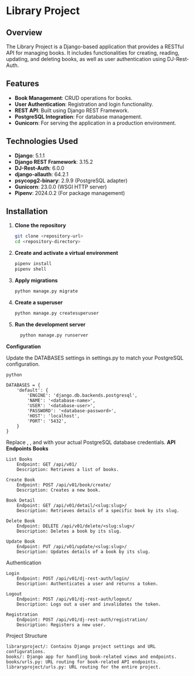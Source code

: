 # Library Project

## Overview

The Library Project is a Django-based application that provides a RESTful API for managing books. It includes functionalities for creating, reading, updating, and deleting books, as well as user authentication using DJ-Rest-Auth.

## Features

- **Book Management**: CRUD operations for books.
- **User Authentication**: Registration and login functionality.
- **REST API**: Built using Django REST Framework.
- **PostgreSQL Integration**: For database management.
- **Gunicorn**: For serving the application in a production environment.

## Technologies Used

- **Django**: 5.1.1
- **Django REST Framework**: 3.15.2
- **DJ-Rest-Auth**: 6.0.0
- **django-allauth**: 64.2.1
- **psycopg2-binary**: 2.9.9 (PostgreSQL adapter)
- **Gunicorn**: 23.0.0 (WSGI HTTP server)
- **Pipenv**: 2024.0.2 (For package management)

## Installation

1. **Clone the repository**

   ```bash
   git clone <repository-url>
   cd <repository-directory>

2. **Create and activate a virtual environment**

    ```bash
    pipenv install
    pipenv shell

3. **Apply migrations**

    ```bash
    python manage.py migrate

4. **Create a superuser**

    ```bash
    python manage.py createsuperuser

5. **Run the development server**

    ```bash
      python manage.py runserver

**Configuration**

Update the DATABASES settings in settings.py to match your PostgreSQL configuration.

    python
    
    DATABASES = {
        'default': {
            'ENGINE': 'django.db.backends.postgresql',
            'NAME': '<database-name>',
            'USER': '<database-user>',
            'PASSWORD': '<database-password>',
            'HOST': 'localhost',
            'PORT': '5432',
        }
    }

Replace <database-name>, <database-user>, and <database-password> with your actual PostgreSQL database credentials.
**API Endpoints**
**Books**

    List Books
        Endpoint: GET /api/v01/
        Description: Retrieves a list of books.

    Create Book
        Endpoint: POST /api/v01/book/create/
        Description: Creates a new book.

    Book Detail
        Endpoint: GET /api/v01/detail/<slug:slug>/
        Description: Retrieves details of a specific book by its slug.

    Delete Book
        Endpoint: DELETE /api/v01/delete/<slug:slug>/
        Description: Deletes a book by its slug.

    Update Book
        Endpoint: PUT /api/v01/update/<slug:slug>/
        Description: Updates details of a book by its slug.

Authentication

    Login
        Endpoint: POST /api/v01/dj-rest-auth/login/
        Description: Authenticates a user and returns a token.

    Logout
        Endpoint: POST /api/v01/dj-rest-auth/logout/
        Description: Logs out a user and invalidates the token.

    Registration
        Endpoint: POST /api/v01/dj-rest-auth/registration/
        Description: Registers a new user.

Project Structure

    libraryproject/: Contains Django project settings and URL configurations.
    books/: Django app for handling book-related views and endpoints.
    books/urls.py: URL routing for book-related API endpoints.
    libraryproject/urls.py: URL routing for the entire project.
